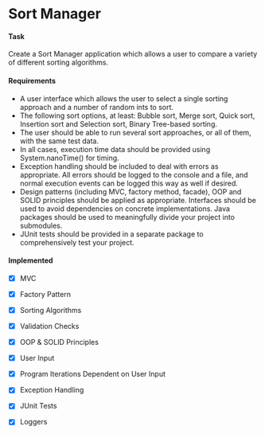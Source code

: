 # Sort Manager

#### Task

Create a Sort Manager application which allows a user to compare a variety of different sorting algorithms.

#### Requirements

* A user interface which allows the user to select a single sorting approach and a number of random ints to sort.
* The following sort options, at least: Bubble sort, Merge sort, Quick sort, Insertion sort and Selection sort, Binary Tree-based sorting.
* The user should be able to run several sort approaches, or all of them, with the same test data.
* In all cases, execution time data should be provided using System.nanoTime() for timing.
* Exception handling should be included to deal with errors as appropriate. All errors should be logged to the console and a file, and normal execution events can be logged this way as well if desired.
* Design patterns (including MVC, factory method, facade), OOP and SOLID principles should be applied as appropriate. Interfaces should be used to avoid dependencies on concrete implementations. Java packages should be used to meaningfully divide your project into submodules.
* JUnit tests should be provided in a separate package to comprehensively test your project.

#### Implemented
- [x] MVC

- [x] Factory Pattern

- [x] Sorting Algorithms

- [x] Validation Checks

- [x] OOP & SOLID Principles

- [x] User Input

- [x] Program Iterations Dependent on User Input

- [x] Exception Handling

- [x] JUnit Tests

- [x] Loggers
